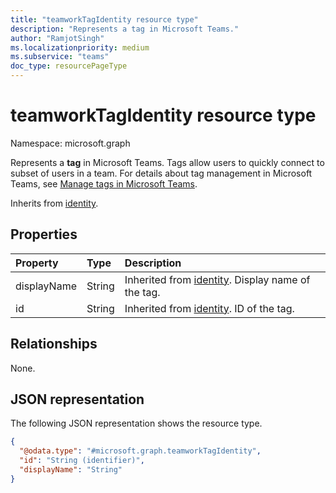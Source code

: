 ```yaml
---
title: "teamworkTagIdentity resource type"
description: "Represents a tag in Microsoft Teams."
author: "RamjotSingh"
ms.localizationpriority: medium
ms.subservice: "teams"
doc_type: resourcePageType
---
```


# teamworkTagIdentity resource type

Namespace: microsoft.graph

Represents a **tag** in Microsoft Teams. Tags allow users to quickly connect to subset of users in a team. For details about tag management in Microsoft Teams, see [Manage tags in Microsoft Teams](/microsoftteams/manage-tags).


Inherits from [identity](../resources/identity.md).

## Properties
|Property|Type|Description|
|:---|:---|:---|
|displayName|String|Inherited from [identity](../resources/identity.md). Display name of the tag.|
|id|String|Inherited from [identity](../resources/identity.md). ID of the tag.|

## Relationships
None.

## JSON representation
The following JSON representation shows the resource type.
<!-- {
  "blockType": "resource",
  "@odata.type": "microsoft.graph.teamworkTagIdentity"
}
-->
``` json
{
  "@odata.type": "#microsoft.graph.teamworkTagIdentity",
  "id": "String (identifier)",
  "displayName": "String"
}
```

